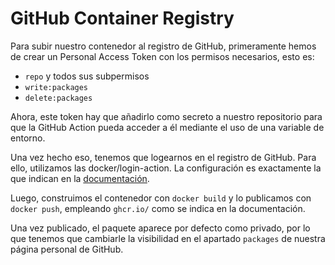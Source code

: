 # GitHub Container Registry 

Para subir nuestro contenedor al registro de GitHub, primeramente hemos de crear un Personal Access Token con los permisos necesarios, esto es: 

- `repo` y todos sus subpermisos
- `write:packages`
- `delete:packages`

Ahora, este token hay que añadirlo como secreto a nuestro repositorio para que la GitHub Action pueda acceder a él mediante el uso de una variable de entorno.

Una vez hecho eso, tenemos que logearnos en el registro de GitHub. Para ello, utilizamos las docker/login-action. La configuración es exactamente la que indican en la [documentación](https://github.com/docker/login-action#github-container-registry). 

Luego, construimos el contenedor con `docker build` y lo publicamos con `docker push`, empleando `ghcr.io/` como se indica en la documentación.

Una vez publicado, el paquete aparece por defecto como privado, por lo que tenemos que cambiarle la visibilidad en el apartado `packages` de nuestra página personal de GitHub.